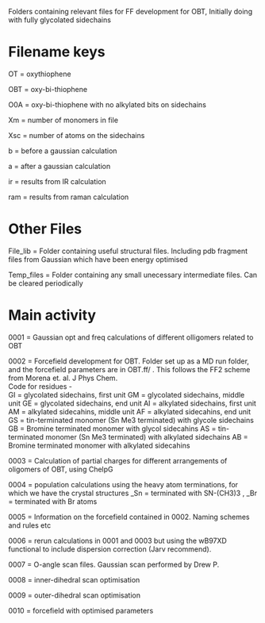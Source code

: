 Folders containing relevant files for FF development for OBT,  Initially doing with fully glycolated sidechains

# Filename keys
OT = oxythiophene

OBT = oxy-bi-thiophene

O0A = oxy-bi-thiophene with no alkylated bits on sidechains

Xm = number of monomers in file 

Xsc = number of atoms on the sidechains

b = before a gaussian calculation

a = after a gaussian calculation

ir = results from IR calculation

ram = results from raman calculation

# Other Files
File_lib = Folder containing useful structural files.  Including pdb fragment files from Gaussian which have been energy optimised

Temp_files = Folder containing any small unecessary intermediate files. Can be cleared periodically

# Main activity 
0001 = Gaussian opt and freq calculations of different olligomers related to OBT

0002 = Forcefield development for OBT.  Folder set up as a MD run folder, and the forcefield parameters are in OBT.ff/ . This follows the FF2 scheme from Morena et. al. J Phys Chem.   
	Code for residues - 	
		GI = glycolated sidechains, first unit
		GM = glycolated sidechains, middle unit
		GE = glycolated sidechains, end unit
		AI = alkylated sidechains, first unit
		AM = alkylated sidecahins, middle unit
		AF = alkylated sidecahins, end unit
		GS = tin-terminated monomer (Sn Me3 terminated) with glycole sidechains
		GB = Bromine terminated monomer with glycol sidecahins
		AS = tin-terminated monomer (Sn Me3 terminated) with alkylated sidechains
		AB = Bromine terminated monomer with alkylated sidecahins


0003 = Calculation of partial charges for different arrangements of oligomers of OBT, using ChelpG 

0004 = population calculations using the heavy atom terminations, for which we have the crystal structures
	_Sn = terminated with SN-(CH3)3 , _Br = terminated with Br atoms

0005 = Information on the forcefield contained in 0002.  Naming schemes and rules etc

0006 = rerun calculations in 0001 and 0003 but using the wB97XD functional to include dispersion correction (Jarv recommend).

0007 = O-angle scan files.  Gaussian scan performed by Drew P. 

0008 = inner-dihedral scan optimisation

0009 = outer-dihedral scan optimisation

0010 = forcefield with optimised parameters
